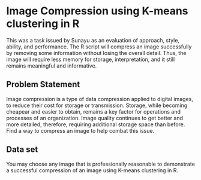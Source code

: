 # Image Compression using K-means clustering in R

This was a task issued by Sunayu as an evaluation of approach, style, ability, and performance. The R script will compress an image successfully by removing some information without losing the overall detail. Thus, the image will require less memory for storage, interpretation, and it still remains meaningful and informative.

## Problem Statement 

Image compression is a type of data compression applied to digital images, to reduce their cost for storage or transmission. 
Storage, while becoming cheapear and easier to obtain, remains a key factor for operations and processes of an organization. 
Image quality continues to get better and more detailed, therefore, requiring additional storage space than before. 
Find a way to compress an image to help combat this issue.

## Data set

You may choose any image that is professionally reasonable to demonstrate a successful compression of an image using K-means clustering in R.

